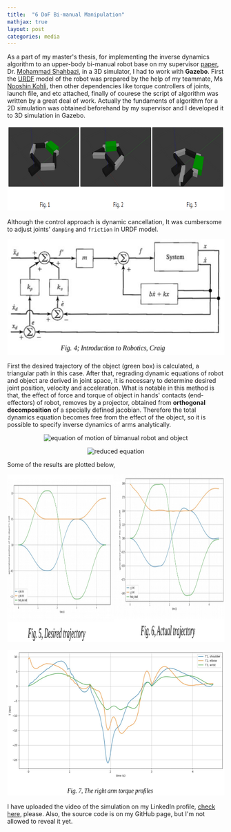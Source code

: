 ```yaml
---
title:  "6 DoF Bi-manual Manipulation"
mathjax: true
layout: post
categories: media
---
```


As a part of my master's thesis, for implementing the inverse dynamics algorithm to an upper-body bi-manual robot base on my supervisor [paper](https://www.researchgate.net/publication/320330613_Inverse_Dynamics_Control_of_Bimanual_Object_Manipulation_Using_Orthogonal_Decomposition_An_Analytic_Approach), Dr. [Mohammad Shahbazi](https://scholar.google.com/citations?user=bluC-SMAAAAJ&hl=en), in a 3D simulator, I had to work with __Gazebo__. First the [URDF](http://wiki.ros.org/urdf) model of the robot was prepared by the help of my teammate, Ms [Nooshin Kohli](https://github.com/nooshin-kohli), then other dependencies like torque controllers of joints, launch file, and etc attached, finally of courese the script of algorithm was written by a great deal of work. Actually the fundaments of algorithm for a 2D simulation was obtained beforehand by my supervisor and I developed it to 3D simulation in Gazebo.

<p style="text-align:center;">
  <img style="text-align:center;" width="755" height="199" src="/img/6dof_bimanual_manipulation/fig_123.png" alt="gazebo simulation">
</p>

Although the control approach is dynamic cancellation, It was cumbersome to adjust joints' `damping` and `friction` in URDF model.

<p style="text-align:center;">
  <img style="text-align:center;" width="651" height="269" src="/img/6dof_bimanual_manipulation/control_system_caption.png" alt="control system diagram">  
</p>

First the desired trajectory of the object (green box) is calculated, a triangular path in this case. After that, regrading dynamic equations of robot and object are derived in joint space, it is necessary to determine desired joint position, velocity and acceleration.
What is notable in this method is that, the effect of force and torque of object in hands' contacts (end-effectors) of robot, removes by a projector, obtained from __orthogonal decomposition__ of a specially defined jacobian. Therefore the total dynamics equation becomes free from the effect of the object, so it is possible to specify inverse dynamics of arms analytically.

<p style="text-align:center;">
  <img src="https://latex.codecogs.com/svg.image?\hat{M}\ddot{q}&plus;\hat{h}=S^{T}\tau=S^{T}\tau&space;&plus;&space;J_{g}^{T}\lambda_{a};\mathbf{(1)}&space;" title="equation of motion of bimanual robot and object" /> <br>
</p>

<p style="text-align:center;">
  <img src="https://latex.codecogs.com/svg.image?P(\hat{M}\ddot{q}&plus;\hat{h})=PS^{T}\tau;&space;\mathbf{(2)}" title="reduced equation" />
</p>

Some of the results are plotted below,

<p style="text-align:center;">
  <img style="text-align:center;" width="1266" height="390" src="/img/6dof_bimanual_manipulation/trajectory.png" alt="object trajectory">  
</p>

<p style="text-align:center;">
  <img style="text-align:center;" width="589" height="338" src="/img/6dof_bimanual_manipulation/right_arm_torque_profile.png" alt="right arm torque profile">  
</p>

I have uploaded the video of the simulation on my LinkedIn profile, [check here](https://www.linkedin.com/posts/hamid-manouchehri_manipulation-robotics-gazebo-activity-6978368963860733952-6Sh2?utm_source=share&utm_medium=member_desktop), please. Also, the source code is on my GitHub page, but I'm not allowed to reveal it yet.


